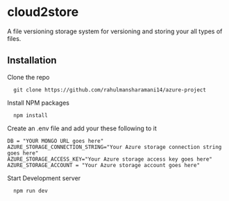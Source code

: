 # cloud2store

A file versioning storage system for versioning and storing your all types of files.

## Installation

Clone the repo

```
  git clone https://github.com/rahulmansharamani14/azure-project
```

Install NPM packages

```
  npm install
```

Create an .env file and add your these following to it

```
DB = "YOUR MONGO URL goes here"
AZURE_STORAGE_CONNECTION_STRING="Your Azure storage connection string goes here"
AZURE_STORAGE_ACCESS_KEY="Your Azure storage access key goes here"
AZURE_STORAGE_ACCOUNT = "Your Azure storage account goes here"

```

Start Development server

```
  npm run dev
```
